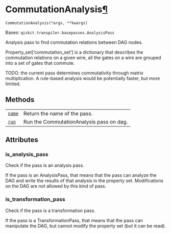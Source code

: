# CommutationAnalysis[¶](#commutationanalysis "Permalink to this headline")

<span id="undefined" />

`CommutationAnalysis(*args, **kwargs)`

Bases: `qiskit.transpiler.basepasses.AnalysisPass`

Analysis pass to find commutation relations between DAG nodes.

Property\_set\[‘commutation\_set’] is a dictionary that describes the commutation relations on a given wire, all the gates on a wire are grouped into a set of gates that commute.

TODO: the current pass determines commutativity through matrix multiplication. A rule-based analysis would be potentially faster, but more limited.

## Methods

|                                                                                                                                                                   |                                          |
| ----------------------------------------------------------------------------------------------------------------------------------------------------------------- | ---------------------------------------- |
| [`name`](qiskit.transpiler.passes.CommutationAnalysis.name#qiskit.transpiler.passes.CommutationAnalysis.name "qiskit.transpiler.passes.CommutationAnalysis.name") | Return the name of the pass.             |
| [`run`](qiskit.transpiler.passes.CommutationAnalysis.run#qiskit.transpiler.passes.CommutationAnalysis.run "qiskit.transpiler.passes.CommutationAnalysis.run")     | Run the CommutationAnalysis pass on dag. |

## Attributes

<span id="undefined" />

### is\_analysis\_pass

Check if the pass is an analysis pass.

If the pass is an AnalysisPass, that means that the pass can analyze the DAG and write the results of that analysis in the property set. Modifications on the DAG are not allowed by this kind of pass.

<span id="undefined" />

### is\_transformation\_pass

Check if the pass is a transformation pass.

If the pass is a TransformationPass, that means that the pass can manipulate the DAG, but cannot modify the property set (but it can be read).
